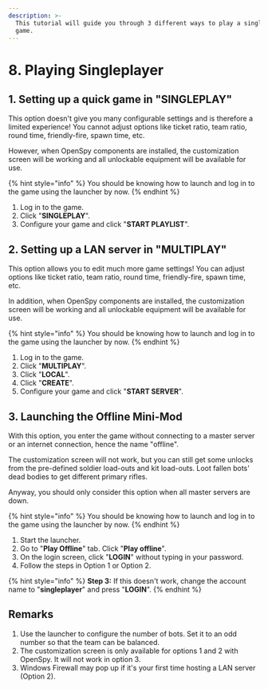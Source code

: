 ```yaml
---
description: >-
  This tutorial will guide you through 3 different ways to play a singleplayer
  game.
---
```


# 8. Playing Singleplayer

## 1. Setting up a quick game in "SINGLEPLAY"&#x20;

This option doesn't give you many configurable settings and is therefore a limited experience! You cannot adjust options like ticket ratio, team ratio, round time, friendly-fire, spawn time, etc.

However, when OpenSpy components are installed, the customization screen will be working and all unlockable equipment will be available for use.

{% hint style="info" %}
​You should be knowing how to launch and log in to the game using the launcher by now.
{% endhint %}

1. Log in to the game.
2. Click "**SINGLEPLAY**".
3. Configure your game and click "**START PLAYLIST**".

## **2. Setting up a LAN server in "MULTIPLAY"**

This option allows you to edit much more game settings! You can adjust options like ticket ratio, team ratio, round time, friendly-fire, spawn time, etc.&#x20;

In addition, when OpenSpy components are installed, the customization screen will be working and all unlockable equipment will be available for use.

{% hint style="info" %}
​You should be knowing how to launch and log in to the game using the launcher by now.
{% endhint %}

1. ​Log in to the game.
2. ​Click "**MULTIPLAY**".
3. Click "**LOCAL**".
4. Click "**CREATE**".
5. Configure your game and click "**START SERVER**".

## 3. Launching the Offline Mini-Mod

​With this option, you enter the game without connecting to a master server or an internet connection, hence the name "offline".&#x20;

The customization screen will not work, but you can still get some unlocks from the pre-defined soldier load-outs and kit load-outs. Loot fallen bots' dead bodies to get different primary rifles.&#x20;

Anyway, you should only consider this option when all master servers are down.

{% hint style="info" %}
​You should be knowing how to launch and log in to the game using the launcher by now.
{% endhint %}

1. Start the launcher.
2. Go to "**Play Offline**" tab. Click "**Play offline**".
3. On the login screen, click "**LOGIN**" without typing in your password.
4. Follow the steps in Option 1 or Option 2.

{% hint style="info" %}
**Step 3:** If this doesn't work, ​change the account name to "**singleplayer**" and press "**LOGIN**".
{% endhint %}

## Remarks

1. Use the launcher to configure the number of bots. Set it to an odd number so that the team can be balanced.
2. The customization screen is only available for options 1 and 2 with OpenSpy. It will not work in option 3.
3. Windows Firewall may pop up if it's your first time hosting a LAN server (Option 2).
